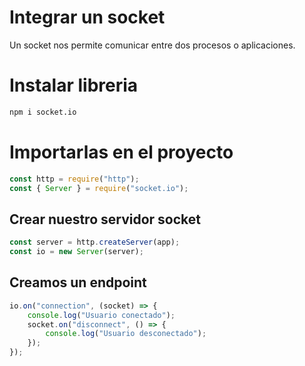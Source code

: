 # Integrar un socket

Un socket nos permite comunicar entre dos procesos o aplicaciones.

# Instalar libreria

```bash
npm i socket.io
```

# Importarlas en el proyecto

```javascript
const http = require("http");
const { Server } = require("socket.io");
```

## Crear nuestro servidor socket

```javascript
const server = http.createServer(app);
const io = new Server(server);
```

## Creamos un endpoint

```javascript
io.on("connection", (socket) => {
    console.log("Usuario conectado");
    socket.on("disconnect", () => {
        console.log("Usuario desconectado");
    });
});
```